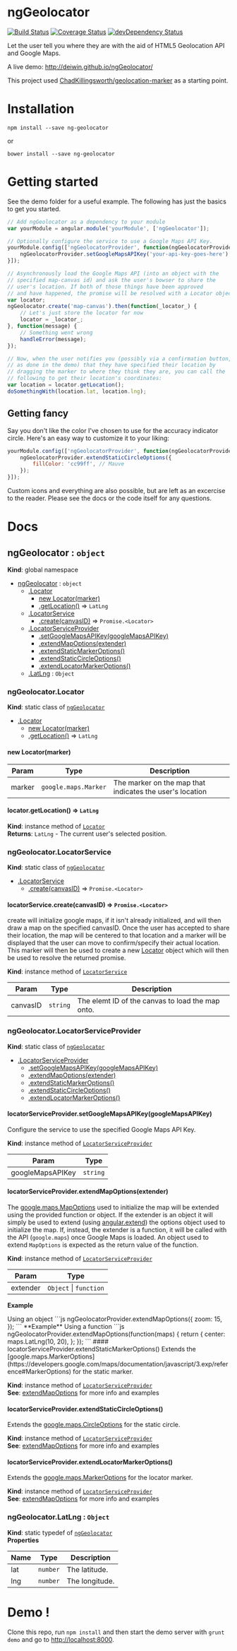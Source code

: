 ngGeolocator
======================

[![Build Status](https://travis-ci.org/deiwin/ngGeolocator.png)](https://travis-ci.org/deiwin/ngGeolocator)
[![Coverage Status](https://coveralls.io/repos/deiwin/ngGeolocator/badge.png?branch=master)](https://coveralls.io/r/deiwin/ngGeolocator?branch=master)
[![devDependency Status](https://david-dm.org/deiwin/ngGeolocator/dev-status.svg)](https://david-dm.org/deiwin/ngGeolocator#info=devDependencies)

Let the user tell you where they are with the aid of HTML5 Geolocation API and Google Maps.

A live demo: http://deiwin.github.io/ngGeolocator/

This project used [ChadKillingsworth/geolocation-marker](https://github.com/ChadKillingsworth/geolocation-marker) as a starting point.

# Installation

	npm install --save ng-geolocator

or

	bower install --save ng-geolocator

# Getting started

See the demo folder for a useful example. The following has just the
basics to get you started.

```js
// Add ngGeolocator as a dependency to your module
var yourModule = angular.module('yourModule', ['ngGeolocator']);

// Optionally configure the service to use a Google Maps API Key.
yourModule.config(['ngGeolocatorProvider', function(ngGeolocatorProvider) {
	ngGeolocatorProvider.setGoogleMapsAPIKey('your-api-key-goes-here');
}]);

// Asynchronously load the Google Maps API (into an object with the
// specified map-canvas id) and ask the user's bowser to share the
// user's location. If both of those things have been approved
// and have happened, the promise will be resolved with a Locator object.
var locator;
ngGeolocator.create('map-canvas').then(function(_locator_) {
	// Let's just store the locator for now
	locator = _locator_;
}, function(message) {
	// Something went wrong
	handleError(message);
});

// Now, when the user notifies you (possibly via a confirmation button,
// as done in the demo) that they have specified their location by
// dragging the marker to where they think they are, you can call the
// following to get their location's coordinates:
var location = locator.getLocation();
doSomethingWith(location.lat, location.lng);
```

## Getting fancy

Say you don't like the color I've chosen to use for the accuracy indicator circle.
Here's an easy way to customize it to your liking:

```js
yourModule.config(['ngGeolocatorProvider', function(ngGeolocatorProvider) {
	ngGeolocatorProvider.extendStaticCircleOptions({
		fillColor: 'cc99ff', // Mauve
	});
}]);
```

Custom icons and everything are also possible, but are left as an excercise to the reader.
Please see the docs or the code itself for any questions.

# Docs
<a name="ngGeolocator"></a>
## ngGeolocator : <code>object</code>
**Kind**: global namespace  

* [ngGeolocator](#ngGeolocator) : <code>object</code>
  * [.Locator](#ngGeolocator.Locator)
    * [new Locator(marker)](#new_ngGeolocator.Locator_new)
    * [.getLocation()](#ngGeolocator.Locator#getLocation) ⇒ <code>LatLng</code>
  * [.LocatorService](#ngGeolocator.LocatorService)
    * [.create(canvasID)](#ngGeolocator.LocatorService#create) ⇒ <code>Promise.&lt;Locator&gt;</code>
  * [.LocatorServiceProvider](#ngGeolocator.LocatorServiceProvider)
    * [.setGoogleMapsAPIKey(googleMapsAPIKey)](#ngGeolocator.LocatorServiceProvider#setGoogleMapsAPIKey)
    * [.extendMapOptions(extender)](#ngGeolocator.LocatorServiceProvider#extendMapOptions)
    * [.extendStaticMarkerOptions()](#ngGeolocator.LocatorServiceProvider#extendStaticMarkerOptions)
    * [.extendStaticCircleOptions()](#ngGeolocator.LocatorServiceProvider#extendStaticCircleOptions)
    * [.extendLocatorMarkerOptions()](#ngGeolocator.LocatorServiceProvider#extendLocatorMarkerOptions)
  * [.LatLng](#ngGeolocator.LatLng) : <code>Object</code>

<a name="ngGeolocator.Locator"></a>
### ngGeolocator.Locator
**Kind**: static class of <code>[ngGeolocator](#ngGeolocator)</code>  

* [.Locator](#ngGeolocator.Locator)
  * [new Locator(marker)](#new_ngGeolocator.Locator_new)
  * [.getLocation()](#ngGeolocator.Locator#getLocation) ⇒ <code>LatLng</code>

<a name="new_ngGeolocator.Locator_new"></a>
#### new Locator(marker)

| Param | Type | Description |
| --- | --- | --- |
| marker | <code>google.maps.Marker</code> | The marker on the map that indicates the user's location |

<a name="ngGeolocator.Locator#getLocation"></a>
#### locator.getLocation() ⇒ <code>LatLng</code>
**Kind**: instance method of <code>[Locator](#ngGeolocator.Locator)</code>  
**Returns**: <code>LatLng</code> - The current user's selected position.  
<a name="ngGeolocator.LocatorService"></a>
### ngGeolocator.LocatorService
**Kind**: static class of <code>[ngGeolocator](#ngGeolocator)</code>  

* [.LocatorService](#ngGeolocator.LocatorService)
  * [.create(canvasID)](#ngGeolocator.LocatorService#create) ⇒ <code>Promise.&lt;Locator&gt;</code>

<a name="ngGeolocator.LocatorService#create"></a>
#### locatorService.create(canvasID) ⇒ <code>Promise.&lt;Locator&gt;</code>
create will initialize google maps, if it isn't already initialized, and
will then draw a map on the specified canvasID. Once the user has
accepted to share their location, the map will be centered to that location
and a marker will be displayed that the user can move to confirm/specify
their actual location. This marker will then be used to create a new
[Locator](Locator) object which will then be used to resolve the returned promise.

**Kind**: instance method of <code>[LocatorService](#ngGeolocator.LocatorService)</code>  

| Param | Type | Description |
| --- | --- | --- |
| canvasID | <code>string</code> | The elemt ID of the canvas to load the map onto. |

<a name="ngGeolocator.LocatorServiceProvider"></a>
### ngGeolocator.LocatorServiceProvider
**Kind**: static class of <code>[ngGeolocator](#ngGeolocator)</code>  

* [.LocatorServiceProvider](#ngGeolocator.LocatorServiceProvider)
  * [.setGoogleMapsAPIKey(googleMapsAPIKey)](#ngGeolocator.LocatorServiceProvider#setGoogleMapsAPIKey)
  * [.extendMapOptions(extender)](#ngGeolocator.LocatorServiceProvider#extendMapOptions)
  * [.extendStaticMarkerOptions()](#ngGeolocator.LocatorServiceProvider#extendStaticMarkerOptions)
  * [.extendStaticCircleOptions()](#ngGeolocator.LocatorServiceProvider#extendStaticCircleOptions)
  * [.extendLocatorMarkerOptions()](#ngGeolocator.LocatorServiceProvider#extendLocatorMarkerOptions)

<a name="ngGeolocator.LocatorServiceProvider#setGoogleMapsAPIKey"></a>
#### locatorServiceProvider.setGoogleMapsAPIKey(googleMapsAPIKey)
Configure the service to use the specified Google Maps API Key.

**Kind**: instance method of <code>[LocatorServiceProvider](#ngGeolocator.LocatorServiceProvider)</code>  

| Param | Type |
| --- | --- |
| googleMapsAPIKey | <code>string</code> |

<a name="ngGeolocator.LocatorServiceProvider#extendMapOptions"></a>
#### locatorServiceProvider.extendMapOptions(extender)
The [google.maps.MapOptions](https://developers.google.com/maps/documentation/javascript/3.exp/reference#MapOptions)
used to initialize the map will be extended using the provided function or object. If the extender is an object it will
simply be used to extend (using [angular.extend](https://docs.angularjs.org/api/ng/function/angular.extend))
the options object used to initialize the map. If, instead, the extender is a function, it will be called with the API
(<code>google.maps</code>) once Google Maps is loaded. An object used to extend <code>MapOptions</code> is expected as
the return value of the function.

**Kind**: instance method of <code>[LocatorServiceProvider](#ngGeolocator.LocatorServiceProvider)</code>  

| Param | Type |
| --- | --- |
| extender | <code>Object</code> &#124; <code>function</code> |

**Example**  
<caption>Using an object</caption>
```js
ngGeolocatorProvider.extendMapOptions({
  zoom: 15,
});
```
**Example**  
<caption>Using a function</caption>
```js
ngGeolocatorProvider.extendMapOptions(function(maps) {
  return {
    center: maps.LatLng(10, 20),
  };
});
```
<a name="ngGeolocator.LocatorServiceProvider#extendStaticMarkerOptions"></a>
#### locatorServiceProvider.extendStaticMarkerOptions()
Extends the
[google.maps.MarkerOptions](https://developers.google.com/maps/documentation/javascript/3.exp/reference#MarkerOptions)
for the static marker.

**Kind**: instance method of <code>[LocatorServiceProvider](#ngGeolocator.LocatorServiceProvider)</code>  
**See**: [extendMapOptions](#ngGeolocator.LocatorServiceProvider#extendMapOptions) for more info and examples  
<a name="ngGeolocator.LocatorServiceProvider#extendStaticCircleOptions"></a>
#### locatorServiceProvider.extendStaticCircleOptions()
Extends the
[google.maps.CircleOptions](https://developers.google.com/maps/documentation/javascript/3.exp/reference#CircleOptions)
for the static circle.

**Kind**: instance method of <code>[LocatorServiceProvider](#ngGeolocator.LocatorServiceProvider)</code>  
**See**: [extendMapOptions](#ngGeolocator.LocatorServiceProvider#extendMapOptions) for more info and examples  
<a name="ngGeolocator.LocatorServiceProvider#extendLocatorMarkerOptions"></a>
#### locatorServiceProvider.extendLocatorMarkerOptions()
Extends the
[google.maps.MarkerOptions](https://developers.google.com/maps/documentation/javascript/3.exp/reference#MarkerOptions)
for the locator marker.

**Kind**: instance method of <code>[LocatorServiceProvider](#ngGeolocator.LocatorServiceProvider)</code>  
**See**: [extendMapOptions](#ngGeolocator.LocatorServiceProvider#extendMapOptions) for more info and examples  
<a name="ngGeolocator.LatLng"></a>
### ngGeolocator.LatLng : <code>Object</code>
**Kind**: static typedef of <code>[ngGeolocator](#ngGeolocator)</code>  
**Properties**

| Name | Type | Description |
| --- | --- | --- |
| lat | <code>number</code> | The latitude. |
| lng | <code>number</code> | The longitude. |

# Demo !

Clone this repo, run `npm install` and then start the demo server with
`grunt demo` and go to [http://localhost:8000](http://localhost:8000).
